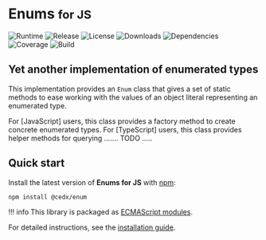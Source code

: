 # Enums <small>for JS</small>
![Runtime](https://img.shields.io/node/v/@cedx/enum.svg) ![Release](https://img.shields.io/npm/v/@cedx/enum.svg) ![License](https://img.shields.io/npm/l/@cedx/enum.svg) ![Downloads](https://img.shields.io/npm/dt/@cedx/enum.svg) ![Dependencies](https://david-dm.org/cedx/enum.js.svg) ![Coverage](https://coveralls.io/repos/github/cedx/enum.js/badge.svg) ![Build](https://travis-ci.com/cedx/enum.js.svg)

## Yet another implementation of enumerated types
This implementation provides an `Enum` class that gives a set of static methods to ease working with the values of an object literal representing an enumerated type.

For [JavaScript] users, this class provides a factory method to create concrete enumerated types.
For [TypeScript] users, this class provides helper methods for querying ....... TODO .....


## Quick start
Install the latest version of **Enums for JS** with [npm](https://www.npmjs.com):

```shell
npm install @cedx/enum
```

!!! info
    This library is packaged as [ECMAScript modules](https://nodejs.org/api/esm.html).

For detailed instructions, see the [installation guide](installation.md).
